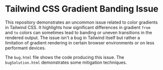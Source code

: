 # Tailwind CSS Gradient Banding Issue

This repository demonstrates an uncommon issue related to color gradients in Tailwind CSS.  It highlights how significant differences in gradient `from` and `to` colors can sometimes lead to banding or uneven transitions in the rendered output.  The issue isn't a bug in Tailwind itself but rather a limitation of gradient rendering in certain browser environments or on less performant devices. 

The `bug.html` file shows the code producing this issue.  The `bugSolution.html` demonstrates some mitigation techniques.